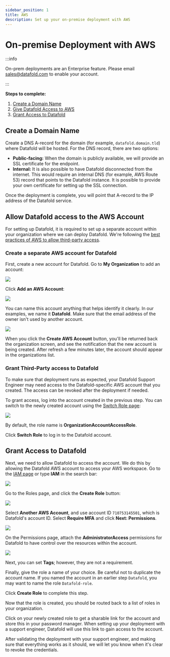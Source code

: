 ```yaml
---
sidebar_position: 1
title: AWS
description: Set up your on-premise deployment with AWS
---
```

# On-premise Deployment with AWS
:::info

On-prem deployments are an Enterprise feature. Please email [sales@datafold.com](mailto:sales@datafold.com) to enable your account. 

:::

**Steps to complete:**

1. [Create a Domain Name](aws.md#create-a-domain-name)
2. [Give Datafold Access to AWS](aws.md#allow-datafold-access-to-the-aws-account)
3. [Grant Access to Datafold](aws.md#grant-access-to-datafold)

## Create a Domain Name

Create a DNS A-record for the domain (for example, `datafold.domain.tld`) where Datafold will be hosted. For the DNS record, there are two options:

* **Public-facing:** When the domain is publicly available, we will provide an SSL certificate for the endpoint.
* **Internal:** It is also possible to have Datafold disconnected from the internet. This would require an internal DNS (for example, AWS Route 53) record that points to the Datafold instance. It is possible to provide your own certificate for setting up the SSL connection.

Once the deployment is complete, you will point that A-record to the IP address of the Datafold service.

## Allow Datafold access to the AWS Account

For setting up Datafold, it is required to set up a separate account within your organization where we can deploy Datafold. We're following the [best practices of AWS to allow third-party access](https://docs.aws.amazon.com/IAM/latest/UserGuide/id\_roles\_common-scenarios\_third-party.html).

### Create a separate AWS account for Datafold

First, create a new account for Datafold. Go to **My Organization** to add an account:

![](../../../../static/img/onprem_aws_landing.png)

Click **Add an AWS Account**:

![](../../../../static/img/onprem_aws_add_account.png)

You can name this account anything that helps identify it clearly. In our examples, we name it **Datafold**. Make sure that the email address of the owner isn't used by another account.

![](../../../../static/img/onprem_aws_account.png)


When you click the **Create AWS Account** button, you'll be returned back the organization screen, and see the notification that the new account is being created. After refresh a few minutes later, the account should appear in the organizations list.

### Grant Third-Party access to Datafold

To make sure that deployment runs as expected, your Datafold Support Engineer may need access to the Datafold-specific AWS account that you created. The access can be revoked after the deployment if needed. 

To grant access, log into the account created in the previous step. You can switch to the newly created account using the [Switch Role page](https://signin.aws.amazon.com/switchrole):

![](../../../../static/img/onprem_aws_switch_role.png)

By default, the role name is **OrganizationAccountAccessRole**.

Click **Switch Role** to log in to the Datafold account.

## Grant Access to Datafold

Next, we need to allow Datafold to access the account. We do this by allowing the Datafold AWS account to access your AWS workspace. Go to the [IAM page](https://console.aws.amazon.com/iam/home) or type **IAM** in the search bar:

![](../../../../static/img/onprem_aws_iam.png)

Go to the Roles page, and click the **Create Role** button:

![](../../../../static/img/onprem_aws_create_role.png)

Select **Another AWS Account**, and use account ID `710753145501`, which is Datafold's account ID. Select **Require MFA** and click **Next: Permissions**.

![](../../../../static/img/onprem_aws_role_config.png)

On the Permissions page, attach the **AdministratorAccess** permissions for Datafold to have control over the resources within the account.

![](../../../../static/img/onprem_aws_role_permissions.png)

Next, you can set **Tags**; however, they are not a requirement.

Finally, give the role a name of your choice. Be careful not to duplicate the account name. If you named the account in an earlier step `Datafold`, you may want to name the role `Datafold-role`.

Click **Create Role** to complete this step. 

Now that the role is created, you should be routed back to a list of roles in your organization. 

Click on your newly created role to get a sharable link for the account and store this in your password manager. When setting up your deployment with a support engineer, Datafold will use this link to gain access to the account. 

After validating the deployment with your support engineer, and making sure that everything works as it should, we will let you know when it's clear to revoke the credentials.
